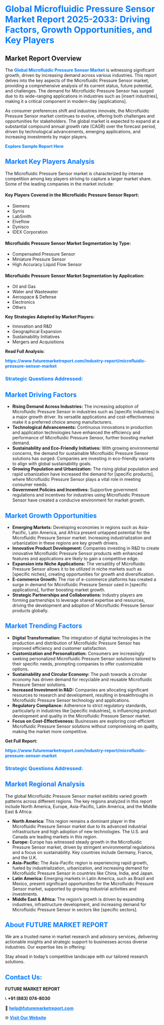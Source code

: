 <h1 style="color: #007BFF;">Global Microfluidic Pressure Sensor Market Report 2025-2033: Driving Factors, Growth Opportunities, and Key Players</h1>

<section id="overview">
<h2>Market Report Overview</h2>
<p>The <a href="https://www.futuremarketreport.com/industry-report/microfluidic-pressure-sensor-market" style="color: #007BFF; text-decoration: none;"><strong>Global Microfluidic Pressure Sensor Market</strong></a> is witnessing significant growth, driven by increasing demand across various industries. This report delves into the key aspects of the Microfluidic Pressure Sensor market, providing a comprehensive analysis of its current status, future potential, and challenges. The demand for Microfluidic Pressure Sensor has surged due to its wide-ranging applications in industries such as [insert industries], making it a critical component in modern-day [applications].</p>
<p>As consumer preferences shift and industries innovate, the Microfluidic Pressure Sensor market continues to evolve, offering both challenges and opportunities for stakeholders. The global market is expected to expand at a substantial compound annual growth rate (CAGR) over the forecast period, driven by technological advancements, emerging applications, and increasing investments by major players.</p>
</section>

<section id="overview">
<p><a href="https://www.futuremarketreport.com/request-sample/reportId=58203" style="color: #007BFF; text-decoration: none;"><strong>Explore Sample Report Here</strong></a></p>
</section>

<section id="key-players">
<h2 style="color: #007BFF;">Market Key Players Analysis</h2>
<p>The Microfluidic Pressure Sensor market is characterized by intense competition among key players striving to capture a larger market share. Some of the leading companies in the market include:</p>
<h4>Key Players Covered in the Microfluidic Pressure Sensor Report:</h4>
<ul><li>Siemens</li><li>Syrris</li><li>LabSmith</li><li>Elveflow</li><li>Dynisco</li><li>IDEX Corporation</li></ul>
<h4>Microfluidic Pressure Sensor Market Segmentation by Type:</h4>
<ul><li>Compensated Pressure Sensor</li><li>Miniature Pressure Sensor</li><li>High Accuracy Liquid Flow Sensor</li></ul>

<h4>Microfluidic Pressure Sensor Market Segmentation by Application:</h4>
<ul><li>Oil and Gas</li><li>Water and Wastewater</li><li>Aerospace &amp; Defense</li><li>Electronics</li><li>Others</li></ul>
<p><strong>Key Strategies Adopted by Market Players:</strong></p>
<ul>
<li>Innovation and R&D</li>
<li>Geographical Expansion</li>
<li>Sustainability Initiatives</li>
<li>Mergers and Acquisitions</li>
</ul>
</section>

<section>
<p><strong>Read Full Analysis: </strong></p><a href="https://www.futuremarketreport.com/industry-report/microfluidic-pressure-sensor-market" style="color: #007BFF; text-decoration: none;"><strong>https://www.futuremarketreport.com/industry-report/microfluidic-pressure-sensor-market</strong></a>
<h3 style="color: #007BFF;">Strategic Questions Addressed:</h3>
</section>

<section id="driving-factors">
<h2 style="color: #007BFF;">Market Driving Factors</h2>
<ul>
<li><strong>Rising Demand Across Industries:</strong> The increasing adoption of Microfluidic Pressure Sensor in industries such as [specific industries] is a major growth driver. Its versatile applications and cost-effectiveness make it a preferred choice among manufacturers.</li>
<li><strong>Technological Advancements:</strong> Continuous innovations in production and application technologies have enhanced the efficiency and performance of Microfluidic Pressure Sensor, further boosting market demand.</li>
<li><strong>Sustainability and Eco-Friendly Initiatives:</strong> With growing environmental concerns, the demand for sustainable Microfluidic Pressure Sensor solutions has surged. Companies are investing in eco-friendly variants to align with global sustainability goals.</li>
<li><strong>Growing Population and Urbanization:</strong> The rising global population and rapid urbanization have increased the demand for [specific products], where Microfluidic Pressure Sensor plays a vital role in meeting consumer needs.</li>
<li><strong>Government Policies and Incentives:</strong> Supportive government regulations and incentives for industries using Microfluidic Pressure Sensor have created a conducive environment for market growth.</li>
</ul>
</section>

<section id="growth-opportunities">
<h2 style="color: #007BFF;">Market Growth Opportunities</h2>
<ul>
<li><strong>Emerging Markets:</strong> Developing economies in regions such as Asia-Pacific, Latin America, and Africa present untapped potential for the Microfluidic Pressure Sensor market. Increasing industrialization and urbanization in these regions are key growth drivers.</li>
<li><strong>Innovative Product Development:</strong> Companies investing in R&D to create innovative Microfluidic Pressure Sensor products with enhanced features and applications are likely to gain a competitive edge.</li>
<li><strong>Expansion into Niche Applications:</strong> The versatility of Microfluidic Pressure Sensor allows it to be utilized in niche markets such as [specific niches], creating opportunities for growth and diversification.</li>
<li><strong>E-commerce Growth:</strong> The rise of e-commerce platforms has created a surge in demand for Microfluidic Pressure Sensor used in [specific applications], further boosting market growth.</li>
<li><strong>Strategic Partnerships and Collaborations:</strong> Industry players are forming partnerships to leverage shared expertise and resources, driving the development and adoption of Microfluidic Pressure Sensor products globally.</li>
</ul>
</section>

<section id="trending-factors">
<h2 style="color: #007BFF;">Market Trending Factors</h2>
<ul>
<li><strong>Digital Transformation:</strong> The integration of digital technologies in the production and distribution of Microfluidic Pressure Sensor has improved efficiency and customer satisfaction.</li>
<li><strong>Customization and Personalization:</strong> Consumers are increasingly seeking personalized Microfluidic Pressure Sensor solutions tailored to their specific needs, prompting companies to offer customizable options.</li>
<li><strong>Sustainability and Circular Economy:</strong> The push towards a circular economy has driven demand for recyclable and reusable Microfluidic Pressure Sensor solutions.</li>
<li><strong>Increased Investment in R&D:</strong> Companies are allocating significant resources to research and development, resulting in breakthroughs in Microfluidic Pressure Sensor technology and applications.</li>
<li><strong>Regulatory Compliance:</strong> Adherence to strict regulatory standards, particularly in industries like [specific industries], is influencing product development and quality in the Microfluidic Pressure Sensor market.</li>
<li><strong>Focus on Cost-Effectiveness:</strong> Businesses are exploring cost-efficient Microfluidic Pressure Sensor solutions without compromising on quality, making the market more competitive.</li>
</ul>
</section>

<section>
<p><strong>Get Full Report: </strong></p><a href="https://www.futuremarketreport.com/industry-report/microfluidic-pressure-sensor-market" style="color: #007BFF; text-decoration: none;"><strong>https://www.futuremarketreport.com/industry-report/microfluidic-pressure-sensor-market</strong></a>
<h3 style="color: #007BFF;">Strategic Questions Addressed:</h3>
</section>


<section id="regional-analysis">
<h2 style="color: #007BFF;">Market Regional Analysis</h2>
<p>The global Microfluidic Pressure Sensor market exhibits varied growth patterns across different regions. The key regions analyzed in this report include North America, Europe, Asia-Pacific, Latin America, and the Middle East & Africa:</p>
<ul>
<li><strong>North America:</strong> This region remains a dominant player in the Microfluidic Pressure Sensor market due to its advanced industrial infrastructure and high adoption of new technologies. The U.S. and Canada are leading markets in this region.</li>
<li><strong>Europe:</strong> Europe has witnessed steady growth in the Microfluidic Pressure Sensor market, driven by stringent environmental regulations and a focus on sustainability. Key countries include Germany, France, and the U.K.</li>
<li><strong>Asia-Pacific:</strong> The Asia-Pacific region is experiencing rapid growth, fueled by industrialization, urbanization, and increasing demand for Microfluidic Pressure Sensor in countries like China, India, and Japan.</li>
<li><strong>Latin America:</strong> Emerging markets in Latin America, such as Brazil and Mexico, present significant opportunities for the Microfluidic Pressure Sensor market, supported by growing industrial activities and investments.</li>
<li><strong>Middle East & Africa:</strong> The region’s growth is driven by expanding industries, infrastructure development, and increasing demand for Microfluidic Pressure Sensor in sectors like [specific sectors].</li>
</ul>
</section>

<footer>
<h2 style="color: #007BFF;">About FUTURE MARKET REPORT</h2>
<p>We are a trusted name in market research and advisory services, delivering actionable insights and strategic support to businesses across diverse industries. Our expertise lies in offering:</p>

<p>Stay ahead in today’s competitive landscape with our tailored research solutions.</p>

<h2 style="color: #007BFF;">Contact Us:</h2>
<p><strong>FUTURE MARKET REPORT</strong></p>
<p>📞 <strong>+91 (883) 074-8030</strong></p>
<p>📧 <strong><a href="mailto:help@futuremarketreport.com" style="color: #007BFF;">help@futuremarketreport.com</a></strong></p>
<p>🌐 <strong><a href="https://www.futuremarketreport.com/" style="color: #007BFF;">Visit Our Website</a></strong></p>
</footer>
